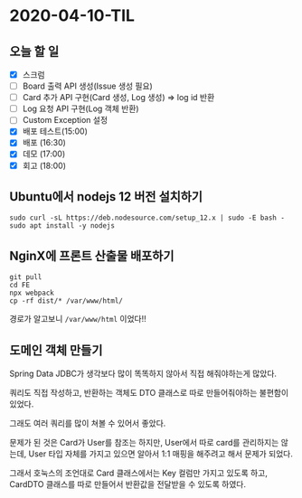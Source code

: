 # 2020-04-10-TIL

## 오늘 할 일

- [x] 스크럼
- [ ] Board 출력 API 생성(Issue 생성 필요)
- [ ] Card 추가 API 구현(Card 생성, Log 생성) ⇒ log id 반환
- [ ] Log 요청 API 구현(Log 객체 반환)
- [ ] Custom Exception 설정
- [x] 배포 테스트(15:00)
- [x] 배포 (16:30)
- [x] 데모 (17:00)
- [x] 회고 (18:00)

## Ubuntu에서 nodejs 12 버전 설치하기

```
sudo curl -sL https://deb.nodesource.com/setup_12.x | sudo -E bash -
sudo apt install -y nodejs
```

## NginX에 프론트 산출물 배포하기

```shell
git pull
cd FE
npx webpack
cp -rf dist/* /var/www/html/
```

경로가 알고보니 `/var/www/html` 이었다!!

## 도메인 객체 만들기

Spring Data JDBC가 생각보다 많이 똑똑하지 않아서 직접 해줘야하는게 많았다.

쿼리도 직접 작성하고, 반환하는 객체도 DTO 클래스로 따로 만들어줘야하는 불편함이 있었다.

그래도 여러 쿼리를 많이 쳐볼 수 있어서 좋았다.

문제가 된 것은 Card가 User를 참조는 하지만, User에서 따로 card를 관리하지는 않는데, User 타입 자체를 가지고 있으면 알아서 1:1 매핑을 해주려고 해서 문제가 되었다.

그래서 호눅스의 조언대로 Card 클래스에서는 Key 컬럼만 가지고 있도록 하고, CardDTO 클래스를 따로 만들어서 반환값을 전달받을 수 있도록 하였다.

